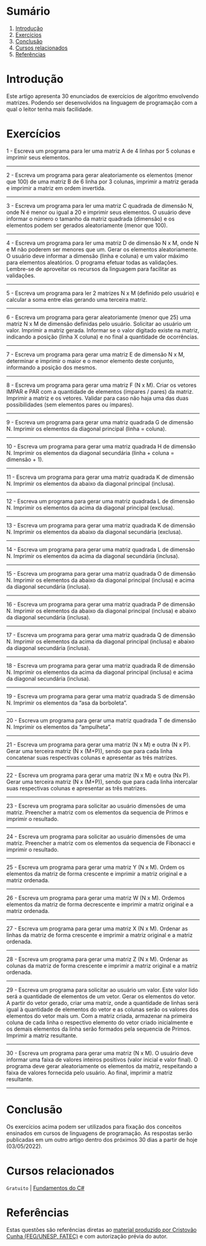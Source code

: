  # Sumário

 1. [Introdução](#introducao)
 2. [Exercícios](#exercicios)
 3. [Conclusão](#conclusao)
 4. [Cursos relacionados](#cursos-relacionados)
 5. [Referências](#referencias)

<div id='introducao'></div> 

# Introdução

Este artigo apresenta 30 enunciados de exercícios de algoritmo envolvendo matrizes. Podendo ser desenvolvidos na linguagem de programação com a qual o leitor tenha mais facilidade.

<div id='exercicios'></div> 

# Exercícios

1 - Escreva um programa para ler uma matriz A de 4 linhas por 5 colunas e imprimir seus elementos.

---

2 - Escreva um programa para gerar aleatoriamente os elementos (menor que 100) de uma matriz B de 6 linha por 3 colunas, imprimir a matriz gerada e imprimir a matriz em ordem invertida.

---

3 - Escreva um programa para ler uma matriz C quadrada de dimensão N, onde N é menor ou igual a 20 e imprimir seus elementos. O usuário deve informar o número o tamanho da matriz quadrada (dimensão) e os elementos podem ser gerados aleatoriamente (menor que 100).

---

4 - Escreva um programa para ler uma matriz D de dimensão N x M, onde N e M não poderem ser menores que um. Gerar os elementos aleatoriamente. O usuário deve informar a dimensão (linha e coluna) e um valor máximo para elementos aleatórios. O programa efetuar todas as validações. Lembre-se de aproveitar os recursos da linguagem para facilitar as validações.

---

5 - Escreva um programa para ler 2 matrizes N x M (definido pelo usuário) e calcular a soma entre elas gerando uma terceira matriz.

---

6 - Escreva um programa para gerar aleatoriamente (menor que 25) uma matriz N x M de dimensão definidas pelo usuário. Solicitar ao usuário um valor. Imprimir a matriz gerada. Informar se o valor digitado existe na matriz, indicando a posição (linha X coluna) e no final a quantidade de ocorrências.

---

7 - Escreva um programa para gerar uma matriz E de dimensão N x M, determinar e imprimir o maior e o menor elemento deste conjunto, informando a posição dos mesmos.

---

8 - Escreva um programa para gerar uma matriz F (N x M). Criar os vetores IMPAR e PAR com a quantidade de elementos (ímpares / pares) da matriz. Imprimir a matriz e os vetores. Validar para caso não haja uma das duas possibilidades (sem elementos pares ou ímpares).

---

9 - Escreva um programa para gerar uma matriz quadrada G de dimensão N. Imprimir os elementos da diagonal principal (linha = coluna).

---

10 - Escreva um programa para gerar uma matriz quadrada H de dimensão N. Imprimir os elementos da diagonal secundária (linha + coluna = dimensão + 1).

---

11 - Escreva um programa para gerar uma matriz quadrada K de dimensão N. Imprimir os elementos da abaixo da diagonal principal (inclusa).

---

12 - Escreva um programa para gerar uma matriz quadrada L de dimensão N. Imprimir os elementos da acima da diagonal principal (exclusa).

---

13 - Escreva um programa para gerar uma matriz quadrada K de dimensão N. Imprimir os elementos da abaixo da diagonal secundária (exclusa).

---

14 - Escreva um programa para gerar uma matriz quadrada L de dimensão N. Imprimir os elementos da acima da diagonal secundária (inclusa).

---

15 - Escreva um programa para gerar uma matriz quadrada O de dimensão N. Imprimir os elementos da abaixo da diagonal principal (inclusa) e acima da diagonal secundária (inclusa).

---

16 - Escreva um programa para gerar uma matriz quadrada P de dimensão N. Imprimir os elementos da abaixo da diagonal principal (inclusa) e abaixo da diagonal secundária (inclusa).

---

17 - Escreva um programa para gerar uma matriz quadrada Q de dimensão N. Imprimir os elementos da acima da diagonal principal (inclusa) e abaixo da diagonal secundária (inclusa).

---

18 - Escreva um programa para gerar uma matriz quadrada R de dimensão N. Imprimir os elementos da acima da diagonal principal (inclusa) e acima da diagonal secundária (inclusa).

---

19 - Escreva um programa para gerar uma matriz quadrada S de dimensão N. Imprimir os elementos da “asa da borboleta”.

---

20 - Escreva um programa para gerar uma matriz quadrada T de dimensão N. Imprimir os elementos da “ampulheta”.

---

21 - Escreva um programa para gerar uma matriz (N x M) e outra (N x P). Gerar uma terceira matriz (N x (M+P)), sendo que para cada linha concatenar suas respectivas colunas e apresentar as três matrizes.

---

22 - Escreva um programa para gerar uma matriz (N x M) e outra (Nx P). Gerar uma terceira matriz (N x (M+P)), sendo que para cada linha intercalar suas respectivas colunas e apresentar as três matrizes.

---

23 - Escreva um programa para solicitar ao usuário dimensões de uma matriz. Preencher a matriz com os elementos da sequencia de Primos e imprimir o resultado.

---

24 - Escreva um programa para solicitar ao usuário dimensões de uma matriz. Preencher a matriz com os elementos da sequencia de Fibonacci e imprimir o resultado.

---

25 - Escreva um programa para gerar uma matriz Y (N x M). Ordem os elementos da matriz de forma crescente e imprimir a matriz original e a matriz ordenada.

---

26 - Escreva um programa para gerar uma matriz W (N x M). Ordemos elementos da matriz de forma decrescente e imprimir a matriz original e a matriz ordenada.

---

27 - Escreva um programa para gerar uma matriz X (N x M). Ordenar as linhas da matriz de forma crescente e imprimir a matriz original e a matriz ordenada.

---

28 - Escreva um programa para gerar uma matriz Z (N x M). Ordenar as colunas da matriz de forma crescente e imprimir a matriz original e a matriz ordenada.

---

29 - Escreva um programa para solicitar ao usuário um valor. Este valor lido será a quantidade de elementos de um vetor. Gerar os elementos do vetor. A partir do vetor gerado, criar uma matriz, onde a quantidade de linhas será igual à quantidade de elementos do vetor e as colunas serão os valores dos elementos do vetor mais um. Com a matriz criada, armazenar na primeira coluna de cada linha o respectivo elemento do vetor criado inicialmente e os demais elementos da linha serão formados pela sequencia de Primos. Imprimir a matriz resultante.

---

30 - Escreva um programa para gerar uma matriz (N x M). O usuário deve informar uma faixa de valores inteiros positivos (valor inicial e valor final). O programa deve gerar aleatoriamente os elementos da matriz, respeitando a faixa de valores fornecida pelo usuário. Ao final, imprimir a matriz resultante.

---

<div id='conclusao'></div>

# Conclusão

Os exercícios acima podem ser utilizados para fixação dos conceitos ensinados em cursos de linguagens de programação. As respostas serão publicadas em um outro artigo dentro dos próximos 30 dias a partir de hoje (03/05/2022).

<div id='cursos-relacionados'></div>

# Cursos relacionados

`Gratuito` | [Fundamentos do C#](https://balta.io/cursos/fundamentos-csharp)

<div id='referencias'></div>

# Referências

Estas questões são referências diretas ao [material produzido por Cristovão Cunha (FEG/UNESP, FATEC)](https://www.feg.unesp.br/#!/paginas-pessoais/funcionarios/cristovao-cunha/fatec/) e com autorização prévia do autor.